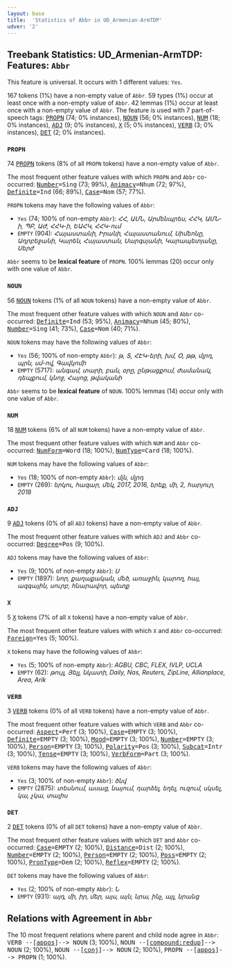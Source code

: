 ```yaml
---
layout: base
title:  'Statistics of Abbr in UD_Armenian-ArmTDP'
udver: '2'
---
```


## Treebank Statistics: UD_Armenian-ArmTDP: Features: `Abbr`

This feature is universal.
It occurs with 1 different values: `Yes`.

167 tokens (1%) have a non-empty value of `Abbr`.
59 types (1%) occur at least once with a non-empty value of `Abbr`.
42 lemmas (1%) occur at least once with a non-empty value of `Abbr`.
The feature is used with 7 part-of-speech tags: <tt><a href="hy_armtdp-pos-PROPN.html">PROPN</a></tt> (74; 0% instances), <tt><a href="hy_armtdp-pos-NOUN.html">NOUN</a></tt> (56; 0% instances), <tt><a href="hy_armtdp-pos-NUM.html">NUM</a></tt> (18; 0% instances), <tt><a href="hy_armtdp-pos-ADJ.html">ADJ</a></tt> (9; 0% instances), <tt><a href="hy_armtdp-pos-X.html">X</a></tt> (5; 0% instances), <tt><a href="hy_armtdp-pos-VERB.html">VERB</a></tt> (3; 0% instances), <tt><a href="hy_armtdp-pos-DET.html">DET</a></tt> (2; 0% instances).

### `PROPN`

74 <tt><a href="hy_armtdp-pos-PROPN.html">PROPN</a></tt> tokens (8% of all `PROPN` tokens) have a non-empty value of `Abbr`.

The most frequent other feature values with which `PROPN` and `Abbr` co-occurred: <tt><a href="hy_armtdp-feat-Number.html">Number</a></tt><tt>=Sing</tt> (73; 99%), <tt><a href="hy_armtdp-feat-Animacy.html">Animacy</a></tt><tt>=Nhum</tt> (72; 97%), <tt><a href="hy_armtdp-feat-Definite.html">Definite</a></tt><tt>=Ind</tt> (66; 89%), <tt><a href="hy_armtdp-feat-Case.html">Case</a></tt><tt>=Nom</tt> (57; 77%).

`PROPN` tokens may have the following values of `Abbr`:

* `Yes` (74; 100% of non-empty `Abbr`): <em>ՀՀ, ԱՄՆ, Արմենպրես, ՀՀԿ, ԱՄՆ-ի, ՊԲ, ԱԺ, ՀՀԿ-ի, ԵԱՀԿ, ՀՀԿ-ում</em>
* `EMPTY` (904): <em>Հայաստանի, Իրանի, Հայաստանում, Սիմեոնը, Ադրբեջանի, Կարեն, Հայաստան, Սարգսյանի, Կարապետյանը, Սերժ</em>

`Abbr` seems to be **lexical feature** of `PROPN`. 100% lemmas (20) occur only with one value of `Abbr`.

### `NOUN`

56 <tt><a href="hy_armtdp-pos-NOUN.html">NOUN</a></tt> tokens (1% of all `NOUN` tokens) have a non-empty value of `Abbr`.

The most frequent other feature values with which `NOUN` and `Abbr` co-occurred: <tt><a href="hy_armtdp-feat-Definite.html">Definite</a></tt><tt>=Ind</tt> (53; 95%), <tt><a href="hy_armtdp-feat-Animacy.html">Animacy</a></tt><tt>=Nhum</tt> (45; 80%), <tt><a href="hy_armtdp-feat-Number.html">Number</a></tt><tt>=Sing</tt> (41; 73%), <tt><a href="hy_armtdp-feat-Case.html">Case</a></tt><tt>=Nom</tt> (40; 71%).

`NOUN` tokens may have the following values of `Abbr`:

* `Yes` (56; 100% of non-empty `Abbr`): <em>թ, Տ, ՀԷԿ-երի, խմ, Օ, թթ, մլրդ, պրն, սմ-ով, Գավկոմի</em>
* `EMPTY` (5717): <em>անգամ, տարի, բան, օրը, ընթացքում, ժամանակ, դեպքում, կնոջ, Հայոց, թվականի</em>

`Abbr` seems to be **lexical feature** of `NOUN`. 100% lemmas (14) occur only with one value of `Abbr`.

### `NUM`

18 <tt><a href="hy_armtdp-pos-NUM.html">NUM</a></tt> tokens (6% of all `NUM` tokens) have a non-empty value of `Abbr`.

The most frequent other feature values with which `NUM` and `Abbr` co-occurred: <tt><a href="hy_armtdp-feat-NumForm.html">NumForm</a></tt><tt>=Word</tt> (18; 100%), <tt><a href="hy_armtdp-feat-NumType.html">NumType</a></tt><tt>=Card</tt> (18; 100%).

`NUM` tokens may have the following values of `Abbr`:

* `Yes` (18; 100% of non-empty `Abbr`): <em>մլն, մլրդ</em>
* `EMPTY` (269): <em>երկու, հազար, մեկ, 2017, 2016, երեք, մի, 2, հարյուր, 2018</em>

### `ADJ`

9 <tt><a href="hy_armtdp-pos-ADJ.html">ADJ</a></tt> tokens (0% of all `ADJ` tokens) have a non-empty value of `Abbr`.

The most frequent other feature values with which `ADJ` and `Abbr` co-occurred: <tt><a href="hy_armtdp-feat-Degree.html">Degree</a></tt><tt>=Pos</tt> (9; 100%).

`ADJ` tokens may have the following values of `Abbr`:

* `Yes` (9; 100% of non-empty `Abbr`): <em>Ս</em>
* `EMPTY` (1897): <em>նոր, քաղաքական, մեծ, առաջին, կարող, հայ, ազգային, սուրբ, հնարավոր, պետք</em>

### `X`

5 <tt><a href="hy_armtdp-pos-X.html">X</a></tt> tokens (7% of all `X` tokens) have a non-empty value of `Abbr`.

The most frequent other feature values with which `X` and `Abbr` co-occurred: <tt><a href="hy_armtdp-feat-Foreign.html">Foreign</a></tt><tt>=Yes</tt> (5; 100%).

`X` tokens may have the following values of `Abbr`:

* `Yes` (5; 100% of non-empty `Abbr`): <em>AGBU, CBC, FLEX, IVLP, UCLA</em>
* `EMPTY` (62): <em>թույլ, Յելլ, նկատի, Daily, Nas, Reuters, ZipLine, Allianplace, Area, Arik</em>

### `VERB`

3 <tt><a href="hy_armtdp-pos-VERB.html">VERB</a></tt> tokens (0% of all `VERB` tokens) have a non-empty value of `Abbr`.

The most frequent other feature values with which `VERB` and `Abbr` co-occurred: <tt><a href="hy_armtdp-feat-Aspect.html">Aspect</a></tt><tt>=Perf</tt> (3; 100%), <tt><a href="hy_armtdp-feat-Case.html">Case</a></tt><tt>=EMPTY</tt> (3; 100%), <tt><a href="hy_armtdp-feat-Definite.html">Definite</a></tt><tt>=EMPTY</tt> (3; 100%), <tt><a href="hy_armtdp-feat-Mood.html">Mood</a></tt><tt>=EMPTY</tt> (3; 100%), <tt><a href="hy_armtdp-feat-Number.html">Number</a></tt><tt>=EMPTY</tt> (3; 100%), <tt><a href="hy_armtdp-feat-Person.html">Person</a></tt><tt>=EMPTY</tt> (3; 100%), <tt><a href="hy_armtdp-feat-Polarity.html">Polarity</a></tt><tt>=Pos</tt> (3; 100%), <tt><a href="hy_armtdp-feat-Subcat.html">Subcat</a></tt><tt>=Intr</tt> (3; 100%), <tt><a href="hy_armtdp-feat-Tense.html">Tense</a></tt><tt>=EMPTY</tt> (3; 100%), <tt><a href="hy_armtdp-feat-VerbForm.html">VerbForm</a></tt><tt>=Part</tt> (3; 100%).

`VERB` tokens may have the following values of `Abbr`:

* `Yes` (3; 100% of non-empty `Abbr`): <em>ծնվ</em>
* `EMPTY` (2875): <em>տեսնում, ասաց, նայում, դարձել, եղել, ուզում, սկսել, կա, չկա, տալիս</em>

### `DET`

2 <tt><a href="hy_armtdp-pos-DET.html">DET</a></tt> tokens (0% of all `DET` tokens) have a non-empty value of `Abbr`.

The most frequent other feature values with which `DET` and `Abbr` co-occurred: <tt><a href="hy_armtdp-feat-Case.html">Case</a></tt><tt>=EMPTY</tt> (2; 100%), <tt><a href="hy_armtdp-feat-Distance.html">Distance</a></tt><tt>=Dist</tt> (2; 100%), <tt><a href="hy_armtdp-feat-Number.html">Number</a></tt><tt>=EMPTY</tt> (2; 100%), <tt><a href="hy_armtdp-feat-Person.html">Person</a></tt><tt>=EMPTY</tt> (2; 100%), <tt><a href="hy_armtdp-feat-Poss.html">Poss</a></tt><tt>=EMPTY</tt> (2; 100%), <tt><a href="hy_armtdp-feat-PronType.html">PronType</a></tt><tt>=Dem</tt> (2; 100%), <tt><a href="hy_armtdp-feat-Reflex.html">Reflex</a></tt><tt>=EMPTY</tt> (2; 100%).

`DET` tokens may have the following values of `Abbr`:

* `Yes` (2; 100% of non-empty `Abbr`): <em>Ն</em>
* `EMPTY` (931): <em>այդ, մի, իր, մեր, այս, այն, նրա, ինչ, այլ, նրանց</em>

## Relations with Agreement in `Abbr`

The 10 most frequent relations where parent and child node agree in `Abbr`:
<tt>VERB --[<tt><a href="hy_armtdp-dep-appos.html">appos</a></tt>]--> NOUN</tt> (3; 100%),
<tt>NOUN --[<tt><a href="hy_armtdp-dep-compound-redup.html">compound:redup</a></tt>]--> NOUN</tt> (2; 100%),
<tt>NOUN --[<tt><a href="hy_armtdp-dep-conj.html">conj</a></tt>]--> NOUN</tt> (2; 100%),
<tt>PROPN --[<tt><a href="hy_armtdp-dep-appos.html">appos</a></tt>]--> PROPN</tt> (1; 100%).

